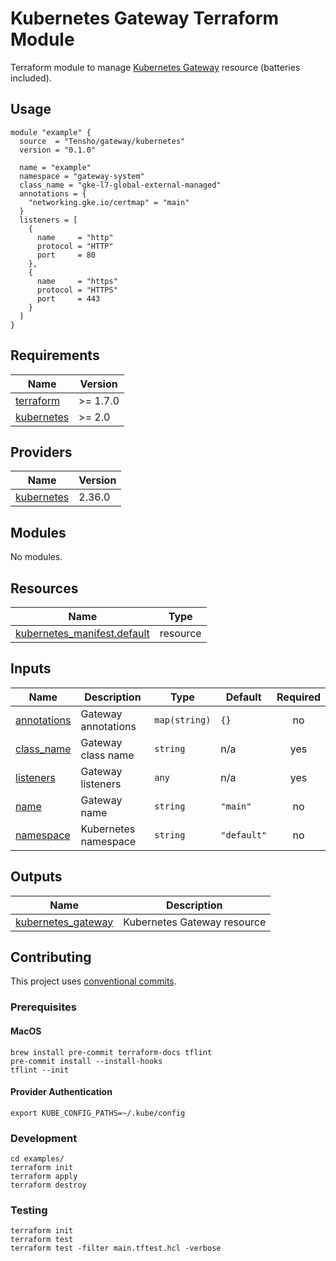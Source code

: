 # Kubernetes Gateway Terraform Module

Terraform module to manage [Kubernetes Gateway](https://kubernetes.io/docs/concepts/services-networking/gateway/) resource (batteries included).

## Usage

```hcl
module "example" {
  source  = "Tensho/gateway/kubernetes"
  version = "0.1.0"

  name = "example"
  namespace = "gateway-system"
  class_name = "gke-l7-global-external-managed"
  annotations = {
    "networking.gke.io/certmap" = "main"
  }
  listeners = [
    {
      name     = "http"
      protocol = "HTTP"
      port     = 80
    },
    {
      name     = "https"
      protocol = "HTTPS"
      port     = 443
    }
  ]
}
```

<!-- BEGIN_TF_DOCS -->
## Requirements

| Name | Version |
|------|---------|
| <a name="requirement_terraform"></a> [terraform](#requirement\_terraform) | >= 1.7.0 |
| <a name="requirement_kubernetes"></a> [kubernetes](#requirement\_kubernetes) | >= 2.0 |

## Providers

| Name | Version |
|------|---------|
| <a name="provider_kubernetes"></a> [kubernetes](#provider\_kubernetes) | 2.36.0 |

## Modules

No modules.

## Resources

| Name | Type |
|------|------|
| [kubernetes_manifest.default](https://registry.terraform.io/providers/hashicorp/kubernetes/latest/docs/resources/manifest) | resource |

## Inputs

| Name | Description | Type | Default | Required |
|------|-------------|------|---------|:--------:|
| <a name="input_annotations"></a> [annotations](#input\_annotations) | Gateway annotations | `map(string)` | `{}` | no |
| <a name="input_class_name"></a> [class\_name](#input\_class\_name) | Gateway class name | `string` | n/a | yes |
| <a name="input_listeners"></a> [listeners](#input\_listeners) | Gateway listeners | `any` | n/a | yes |
| <a name="input_name"></a> [name](#input\_name) | Gateway name | `string` | `"main"` | no |
| <a name="input_namespace"></a> [namespace](#input\_namespace) | Kubernetes namespace | `string` | `"default"` | no |

## Outputs

| Name | Description |
|------|-------------|
| <a name="output_kubernetes_gateway"></a> [kubernetes\_gateway](#output\_kubernetes\_gateway) | Kubernetes Gateway resource |
<!-- END_TF_DOCS -->

## Contributing

This project uses [conventional commits](https://www.conventionalcommits.org/en/v1.0.0/).

### Prerequisites

#### MacOS

```shell
brew install pre-commit terraform-docs tflint
pre-commit install --install-hooks
tflint --init
```

#### Provider Authentication

```shell
export KUBE_CONFIG_PATHS=~/.kube/config
```

### Development

```shell
cd examples/
terraform init
terraform apply
terraform destroy
```

### Testing

```shell
terraform init
terraform test
terraform test -filter main.tftest.hcl -verbose
```
